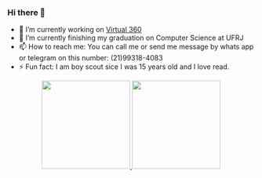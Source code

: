 ### Hi there 👋
- 🔭 I’m currently working on [Virtual 360](https://virtual360.io/) 
- 🌱 I’m currently finishing my graduation on Computer Science at UFRJ
- 📫 How to reach me: You can call me or send me message by whats app or telegram on this number: (21)99318-4083
- ⚡ Fun fact: I am boy scout sice I was 15 years old and I love read.

<div align="center">
   <a href="https://github.com/topd97">
  <img height="180em" src="https://github-readme-stats.vercel.app/api?username=joycebrum&show_icons=true&theme=blue-green&include_all_commits=true&count_private=true"/>
  <img height="180em" src="https://github-readme-stats.vercel.app/api/top-langs/?username=joycebrum&layout=compact&langs_count=7&theme=blue-green&count_private=true&hide=SQLPL"/>
</div>
<!--
**joycebrum/joycebrum** is a ✨ _special_ ✨ repository because its `README.md` (this file) appears on your GitHub profile.

Here are some ideas to get you started:

- 🔭 I’m currently working on ...
- 🌱 I’m currently learning ...
- 👯 I’m looking to collaborate on ...
- 🤔 I’m looking for help with ...
- 💬 Ask me about ...
- 📫 How to reach me: ...
- 😄 Pronouns: ...
- ⚡ Fun fact: ...
-->
